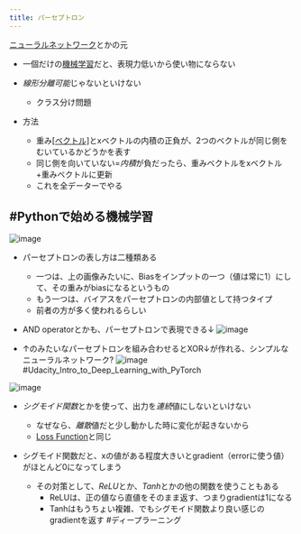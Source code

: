 ```yaml
---
title: パーセプトロン
---
```


[ニューラルネットワーク](%E3%83%8B%E3%83%A5%E3%83%BC%E3%83%A9%E3%83%AB%E3%83%8D%E3%83%83%E3%83%88%E3%83%AF%E3%83%BC%E3%82%AF.md)とかの元

* 一個だけの[機械学習](%E6%A9%9F%E6%A2%B0%E5%AD%A6%E7%BF%92.md)だと、表現力低いから使い物にならない

* *線形分離可能*じゃないといけない
  
  * クラス分け問題
* 方法
  
  * 重み[\[ベクトル\]](分ける線に対して90度)とxベクトルの内積の正負が、2つのベクトルが同じ側をむいているかどうかを表す
  * 同じ側を向いていない=*内積*が負だったら、重みベクトルをxベクトル+重みベクトルに更新
  * これを全データーでやる

## \#Pythonで始める機械学習

![image](https://gyazo.com/b6d97b5044e365fbd199e5ad640c28df/thumb/1000)

* パーセプトロンの表し方は二種類ある
  
  * 一つは、上の画像みたいに、Biasをインプットの一つ（値は常に1）にして、その重みがbiasになるというもの
  * もう一つは、バイアスをパーセプトロンの内部値として持つタイプ
  * 前者の方が多く使われるらしい
* AND operatorとかも、パーセプトロンで表現できる↓
  ![image](https://gyazo.com/660547594d166dc10842e35259f6aa74/thumb/1000)

* ↑のみたいなパーセプトロンを組み合わせるとXOR↓が作れる、シンプルなニューラルネットワーク?
  ![image](https://gyazo.com/13466e726789c384109cf416f69805fb/thumb/1000)
  \#Udacity_Intro_to_Deep_Learning_with_PyTorch

![image](https://gyazo.com/74288a41436b7541a6f8eb6738ea0021/thumb/1000)

* *シグモイド関数*とかを使って、出力を*連続*値にしないといけない
  
  * なぜなら、*離散*値だと少し動かした時に変化が起きないから
  * [Loss Function](Loss%20Function.md)と同じ
* シグモイド関数だと、xの値がある程度大きいとgradient（errorに使う値）がほとんど0になってしまう
  
  * その対策として、*ReLU*とか、*Tanh*とかの他の関数を使うこともある
    * ReLUは、正の値なら直値をそのまま返す、つまりgradientは1になる
    * Tanhはもうちょい複雑、でもシグモイド関数より良い感じのgradientを返す
      \#ディープラーニング
